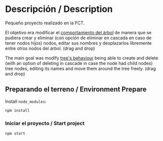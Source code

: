 # Descripción / Description

Pequeño proyecto realizado en la FCT. 

El objetivo era modificar el [comportamiento del árbol](https://ant.design/components/tree) de manera que se pudiera crear y eliminar (con opción de eliminar en cascada en caso de tener nodos hijos) nodos, editar sus nombres y desplazarlos libremente entre otros nodos del árbol. (drag and drop)

The main goal was modify [tree's behaviour](https://ant.design/components/tree) being able to create and delete (with an option of deleting in cascade in case the node had child nodes) tree nodes, editing its names and move them around the tree freely. (drag and drop)

## Preparando el terreno / Environment Prepare

Install `node_modules`:

```bash
npm install
```

### Iniciar el proyecto / Start project

```bash
npm start
```

